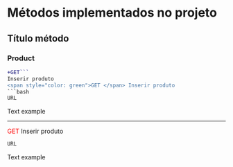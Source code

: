 # Métodos implementados no projeto

## Título método

### Product
```diff
+GET```
Inserir produto
<span style="color: green">GET </span> Inserir produto
```bash
URL
```
Text example

<hr/>

<span style="color: red">GET </span> Inserir produto
```bash
URL
```
Text example
